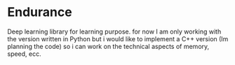 # Endurance
Deep learning library for learning purpose.
for now I am only working with the version written in Python but i would like to implement a C++ version (Im planning the code) so i can work on the technical aspects of memory, speed, ecc.